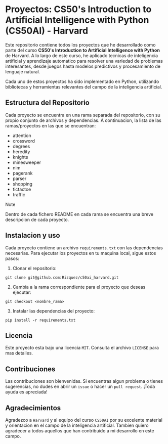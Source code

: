 # Proyectos: CS50's Introduction to Artificial Intelligence with Python (CS50AI) - Harvard

Este repositorio contiene todos los proyectos que he desarrollado como parte del curso __CS50's Introduction to Artificial Intelligence with Python__ de Harvard. A lo largo de este curso, he aplicado tecnicas de inteligencia artificial y aprendizaje automatico para resolver una variedad de problemas interesantes, desde juegos hasta modelos predictivos y procesamiento de lenguaje natural.

Cada uno de estos proyectos ha sido implementado en Python, utilizando bibliotecas y herramientas relevantes del campo de la inteligencia artificial.

## Estructura del Repositorio
Cada proyecto se encuentra en una rama separada del repositorio, con su propio conjunto de archivos y dependencias. A continuacion, la lista de las ramas/proyectos en las que se encuentran:

- attention
- crossword
- degrees
- heredity
- knights
- minesweeper
- nim
- pagerank
- parser
- shopping
- tictactoe
- traffic

> [!NOTE]
> Dentro de cada fichero README en cada rama se encuentra una breve descripcion de cada proyecto.

## Instalacion y uso
Cada proyecto contiene un archivo `requirements.txt` con las dependencias necesarias. Para ejecutar los proyectos en tu maquina local, sigue estos pasos:

1. Clonar el repositorio:
```
git clone git@github.com:Rizquez/c50ai_harvard.git
```
2. Cambia a la rama correspondiente para el proyecto que deseas ejecutar:
```
git checkout <nombre_rama>
```
3. Instalar las dependencias del proyecto:
```
pip install -r requirements.txt
```

## Licencia
Este proyecto esta bajo una licencia `MIT`. Consulta el archivo `LICENSE` para mas detalles.

## Contribuciones
Las contribuciones son bienvenidas. Si encuentras algun problema o tienes sugerencias, no dudes en abrir un `issue` o hacer un `pull request`. ¡Toda ayuda es apreciada!

## Agradecimientos
Agradezco a `Harvard` y al equipo del curso `CS50AI` por su excelente material y orientacion en el campo de la inteligencia artificial. Tambien quiero agradecer a todos aquellos que han contribuido a mi desarrollo en este campo.
